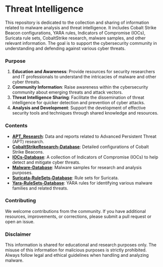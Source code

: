 # Threat Intelligence

This repository is dedicated to the collection and sharing of information related to malware analysis and threat intelligence. It includes Cobalt Strike Beacon configurations, YARA rules, Indicators of Compromise (IOCs), Suricata rule sets, CobaltStrike research, malware samples, and other relevant information. The goal is to support the cybersecurity community in understanding and defending against various cyber threats.

### Purpose

1. **Education and Awareness**: Provide resources for security researchers and IT professionals to understand the intricacies of malware and other cyber threats.
2. **Community Information**: Raise awareness within the cybersecurity community about emerging threats and attack vectors.
3. **Threat Intelligence Sharing**: Facilitate the dissemination of threat intelligence for quicker detection and prevention of cyber attacks.
4. **Analysis and Development**: Support the development of effective security tools and techniques through shared knowledge and resources.

### Contents

- **[APT_Research](APT_Research)**: Data and reports related to Advanced Persistent Threat (APT) research.
- **[CobaltStrikeResearch-Database](CobaltStrikeResearch-Database)**: Detailed configurations of Cobalt Strike Beacons.
- **[IOCs-Database](IOCs-Database)**: A collection of Indicators of Compromise (IOCs) to help detect and mitigate cyber threats.
- **[Malware-Database](Malware-Database)**: Malware samples for research and analysis purposes.
- **[Suricata-RuleSets-Database](Suricata-RuleSets-Database)**: Rule sets for Suricata.
- **[Yara-RuleSets-Database](Yara-RuleSets-Database)**: YARA rules for identifying various malware families and related threats.

### Contributing

We welcome contributions from the community. If you have additional resources, improvements, or corrections, please submit a pull request or open an issue.

### Disclaimer

This information is shared for educational and research purposes only. The misuse of this information for malicious purposes is strictly prohibited. Always follow legal and ethical guidelines when handling and analyzing malware.

